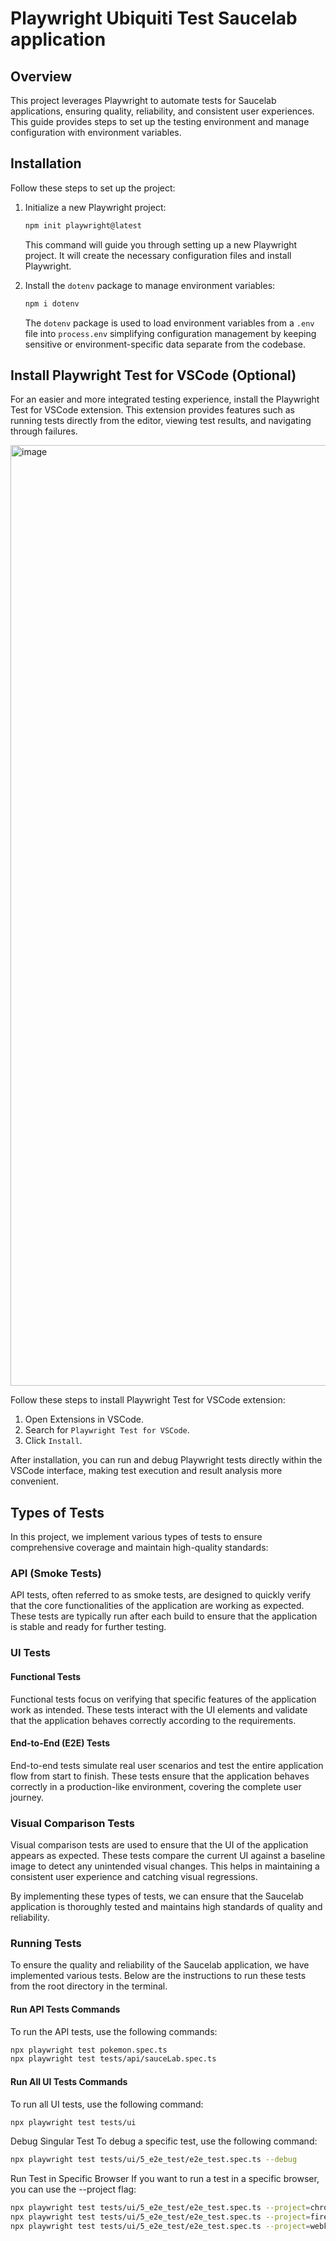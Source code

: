 # Playwright Ubiquiti Test Saucelab application

## Overview
This project leverages Playwright to automate tests for Saucelab applications, ensuring quality, reliability, and consistent user experiences. This guide provides steps to set up the testing environment and manage configuration with environment variables.

## Installation
Follow these steps to set up the project:

1. Initialize a new Playwright project:
    ```sh
    npm init playwright@latest
    ```
    This command will guide you through setting up a new Playwright project. It will create the necessary configuration files and install Playwright.

2. Install the `dotenv` package to manage environment variables:
    ```sh
    npm i dotenv
    ```
    The `dotenv` package is used to load environment variables from a `.env` file into `process.env` simplifying configuration management by keeping sensitive or environment-specific data separate from the codebase.

## Install Playwright Test for VSCode (Optional)
For an easier and more integrated testing experience, install the Playwright Test for VSCode extension. This extension provides features such as running tests directly from the editor, viewing test results, and navigating through failures.

<img width="1505" alt="image" src="https://github.com/user-attachments/assets/a2d88624-69c3-4a7b-b145-c24ade14c7ad">

Follow these steps to install Playwright Test for VSCode extension:

1. Open Extensions in VSCode.
2. Search for `Playwright Test for VSCode`.
3. Click `Install`.

After installation, you can run and debug Playwright tests directly within the VSCode interface, making test execution and result analysis more convenient.

## Types of Tests
In this project, we implement various types of tests to ensure comprehensive coverage and maintain high-quality standards:

### API (Smoke Tests)
API tests, often referred to as smoke tests, are designed to quickly verify that the core functionalities of the application are working as expected. These tests are typically run after each build to ensure that the application is stable and ready for further testing.

### UI Tests

#### Functional Tests
Functional tests focus on verifying that specific features of the application work as intended. These tests interact with the UI elements and validate that the application behaves correctly according to the requirements.

#### End-to-End (E2E) Tests
End-to-end tests simulate real user scenarios and test the entire application flow from start to finish. These tests ensure that the application behaves correctly in a production-like environment, covering the complete user journey.

### Visual Comparison Tests
Visual comparison tests are used to ensure that the UI of the application appears as expected. These tests compare the current UI against a baseline image to detect any unintended visual changes. This helps in maintaining a consistent user experience and catching visual regressions.

By implementing these types of tests, we can ensure that the Saucelab application is thoroughly tested and maintains high standards of quality and reliability.

### Running Tests
To ensure the quality and reliability of the Saucelab application, we have implemented various tests. Below are the instructions to run these tests from the root directory in the terminal.

#### Run API Tests Commands
To run the API tests, use the following commands:

```sh
npx playwright test pokemon.spec.ts
npx playwright test tests/api/sauceLab.spec.ts
```

#### Run All UI Tests Commands
To run all UI tests, use the following command:
```sh
npx playwright test tests/ui
```

Debug Singular Test
To debug a specific test, use the following command:
```sh
npx playwright test tests/ui/5_e2e_test/e2e_test.spec.ts --debug
````
Run Test in Specific Browser
If you want to run a test in a specific browser, you can use the --project flag:
```sh
npx playwright test tests/ui/5_e2e_test/e2e_test.spec.ts --project=chromium
npx playwright test tests/ui/5_e2e_test/e2e_test.spec.ts --project=firefox
npx playwright test tests/ui/5_e2e_test/e2e_test.spec.ts --project=webkit
```
